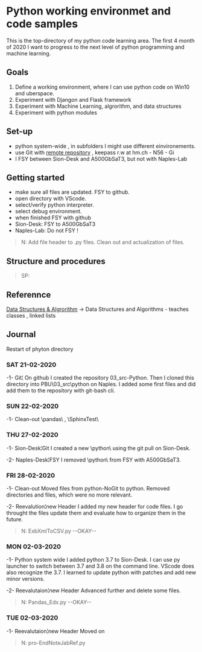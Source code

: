 # Python working environmet and code samples

This is the top-directory of my python code learning area. The first 4 month of 2020 I want to progress to the next level of python programming and machine learning.

## Goals

1. Define a working environment, where I can use python code on Win10 and uberspace.
2. Experiment with Djangon and Flask framework
3. Experiment with Machine Learning, algrorithm, and data structures
4. Experiment with python modules

## Set-up

- python system-wide , in subfolders I might use different einvironements.
- use Git with [remote repository](https://github.com/webwart/03_src-Python) , keepass r.w at hm.ch - N56 - Gi
- I FSY  between Sion-Desk and A500GbSaT3, but not with Naples-Lab

## Getting started

- make sure all files are updated. FSY to github. 
- open directory with VScode.
- select/verify python interpreter.
- select debug environment.
- when finished FSY with github
- Sion-Desk: FSY to A500GbSaT3
- Naples-Lab: Do not FSY !

>N: Add file header to .py files. Clean out and actualization of files.

## Structure and procedures

>SP:

## Referennce

[Data Structures & Algrorithm](https://www.youtube.com/watch?v=bum_19loj9A&list=PLBZBJbE_rGRV8D7XZ08LK6z-4zPoWzu5H) -> Data Structures and Algorithms - teaches classes , linked lists

## Journal

Restart of phyton directory

### SAT  21-02-2020

-1- Git¦
On github I created the repository 03_src-Python. Then I cloned this directory into PBU\03_src\python on Naples. I added some first files and did add them to the repository with git-bash cli.

### SUN  22-02-2020

-1-  Clean-out
\pandas\ , \SphinxTest\

### THU  27-02-2020

-1-  Sion-Desk¦Git
I created a new \python\ using the git pull on Sion-Desk.

-2-  Naples-Desk¦FSY
I removed \python\ from FSY with A500GbSaT3.

###  FRI  28-02-2020

-1-  Clean-out
Moved files from python-NoGit to python. Removed directories and files, which were no more relevant. 

-2-  Reevalution¦new Header
I added my new header for code files.
I go throught the files update them and evaluate how to organize them in the future.
>N: ExbXmlToCSV.py --OKAY--

###  MON  02-03-2020

-1- Python system wide
I added python 3.7 to Sion-Desk. I can use py launcher to switch between 3.7 and 3.8 on the command line. VScode does also recognize the 3.7.
I learned to update python with patches and add new minor versions.

-2- Reevalutaion¦new Header
Advanced further and delete some files.
>N: Pandas_Edx.py --OKAY--

###  TUE  02-03-2020

-1- Reevalutaion¦new Header
Moved on
>N: pro-EndNoteJabRef.py